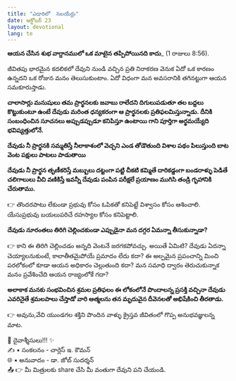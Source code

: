 ```yaml
---
title: "ఎడారిలో  సెలయేర్లు"
date: అక్టోబర్ 23
layout: devotional
lang: te
---
```


**ఆయన చేసిన శుభ వాగ్దానములో ఒక మాటైన తప్పిపోయినది కాదు**_ (1 రాజులు 8:56). 

జీవితపు భారమైన కదలికలో దేవుని నుండి వచ్చిన ప్రతి నిరాకరణ వెనుక ఏదో ఒక కారణం ఉన్నదని ఒక రోజున మనం తెలుసుకుంటాం. ఏదో విధంగా మన అవసరానికి తగినట్టుగా ఆయన సమకూరుస్తాడు. 

**చాలాసార్లు మనుషులు తమ ప్రార్థనలకు జవాబు రాలేదని దిగులుపడుతూ తల బద్దలు కొట్టుకుంటూ ఉంటే దేవుడు మరింత ధన్యకరంగా ఆ ప్రార్థనలకు ప్రతిఫలమిస్తున్నాడు. దీనికి సంబంధించిన సూచనలు అప్పుడప్పుడూ కనిపిస్తూ ఉంటాయి గాని పూర్తిగా అర్థమయ్యేది భవిష్యత్తులోనే.**

**దేవుడు నీ ప్రార్థనకి సమ్మతిస్తే నీలాకాశంలో వెచ్చని ఎండ తోడౌతుంది విశాల పథం పిలుస్తుంది బాట వెంట పక్షులు పాటలు పాడుతాయి**

**దేవుడు నీ ప్రార్థన తృణీకరిస్తే మబ్బులు దట్టంగా పట్టి చీకటి కమ్మితే దారికడ్డంగా బండరాళ్ళు పెడితే చలిగాలులు వీచి వణికిస్తే ఇవన్నీ దేవుడు పంపిన పరీక్షలే ప్రయాణం ముగిసి తండ్రి గృహానికి చేరుతాము.** 

👉 తొందరపాటు లేకుండా ప్రభువు కోసం ఓపికతో కనిపెట్టే విశ్వాసం కోసం ఆశించాలి. యేసుప్రభువు బయలుపరిచే రహస్యాల కోసం కనిపెట్టాలి. 

**దేవుడు నూరంతలు తిరిగి చెల్లించకుండా ఎప్పుడైనా మన దగ్గర ఏమన్నా తీసుకున్నాడా?** 

👉 కాని ఈ తిరిగి చెల్లించడం అన్నది వెంటనే జరగకపోవచ్చు. అయితే ఏమిటి? దేవుడు ఏదన్నా చెయ్యాలనుకుంటే, కాలాతీతమైపోయే ప్రమాదం లేదు కదా? ఈ అల్పమైన ప్రపంచాన్ని మించి పరలోకంలో కూడా ఆయన అధికారం చెల్లుతుంది కదా? మన సమాధి ద్వారం తెరుచుకున్నాక మనం ప్రవేశించేది ఆయన రాజ్యంలోకే గదా? 

**అలాకాక మనకు సంభవించిన శ్రమల ప్రతిఫలం ఈ లోకంలోనే పొందాలన్న ప్రసక్తి వచ్చినా దేవుడు ఎవరినైతే శ్రమలపాలు చేస్తాడో వారి ఆత్మలను తన మృదువైన దీవెనలతో అభిషేకించి తీరతాడు.**

👉 అవును,వేచి యుండగల శక్తిని పొందిన వాళ్ళు క్రైస్తవ జీవితంలో గొప్ప అనుభవజ్ఞులన్న మాట.


<div class="blessing">🙏 <span class="bless-text">దైవాశ్శీసులు!!!</span> ✨</div>

<div class="credit">✍️ <span class="credit-text">▪ సంకలనం - చార్లెస్ ఇ. కౌమన్</span></div>
<div class="credit">🌐 <span class="credit-text">▪ అనువాదం - డా. జోబ్ సుదర్శన్</span></div>


<div class="share">📤 👉 <span class="share-text">మీ మిత్రులకు share చేసి మీ వంతుగా దేవుని పని చేయండి.</span></div>
